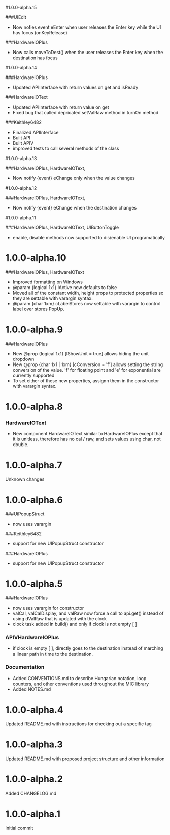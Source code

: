 #1.0.0-alpha.15

###UIEdit
- Now nofies event eEnter when user releases the Enter key while the UI has focus (onKeyRelease)

###HardwareIOPlus
- Now calls moveToDest() when the user releases the Enter key when the destination has focus

#1.0.0-alpha.14

###HardwareIOPlus
- Updated APIInterface with return values on get and isReady

###HardwareIOText
- Updated APIInterface with return value on get
- Fixed bug that called depricated setValRaw method in turnOn method

###Keithley6482
- Finalized APIInterface
- Built API
- Built APIV
- improved tests to call several methods of the class

#1.0.0-alpha.13

###HardwareIOPlus, HardwareIOText,
- Now notify {event} eChange only when the value changes

#1.0.0-alpha.12

###HardwareIOPlus, HardwareIOText,
- Now notify {event} eChange when the destination changes


#1.0.0-alpha.11

###HardwareIOPlus, HardwareIOText, UIButtonToggle
- enable, disable methods now supported to dis/enable UI programatically

# 1.0.0-alpha.10

###HardwareIOPlus, HardwareIOText
- Improved formatting on Windows
- @param {logical 1x1} lActive now defaults to false
- Moved all of the constant width, height props to protected properties so they are settable with varargin syntax.
- @param {char 1xm} cLabelStores now settable with varargin to control label over stores PopUp.

# 1.0.0-alpha.9

###HardwareIOPlus
- New @prop {logical 1x1} [lShowUnit = true] allows hiding the unit dropdown
- New @prop {char 1x1 | 1xm} [cConversion = 'f'] allows setting the string conversion of the value.  'f' for floating point and 'e' for exponential are currently supported
- To set either of these new properties, assignn them in the constructor with varargin syntax.


# 1.0.0-alpha.8

### HardwareIOText
- New component HardwareIOText similar to HardwareIOPlus except that it is unitless, therefore has no cal / raw, and sets values using char, not double.

# 1.0.0-alpha.7

Unknown changes

# 1.0.0-alpha.6

###UiPopupStruct
- now uses varargin

###Keithley6482
- support for new UIPopupStruct constructor

###HardwareIOPlus
- support for new UIPopupStruct constructor



# 1.0.0-alpha.5

###HardwareIOPlus 
- now uses varargin for constructor
- valCal, valCalDisplay, and valRaw now force a call to api.get() instead of using dValRaw that is updated with the clock
- clock task added in build() and only if clock is not empty [ ]

### APIVHardwareIOPlus
- if clock is empty [ ], directly goes to the destination instead of marching a linear path in time to the destination. 

### Documentation
- Added CONVENTIONS.md to describe Hungarian notation, loop counters, and other conventions used throughout the MIC library
- Added NOTES.md


# 1.0.0-alpha.4

Updated README.md with instructions for checking out a specific tag

# 1.0.0-alpha.3

Updated README.md with proposed project structure and other information

# 1.0.0-alpha.2

Added CHANGELOG.md

# 1.0.0-alpha.1

Initial commit